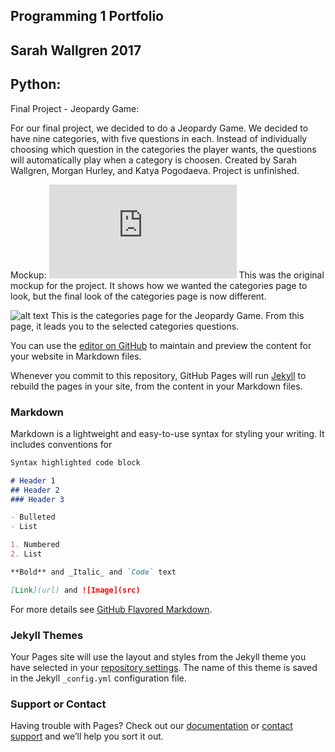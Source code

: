 ## Programming 1 Portfolio
## Sarah Wallgren 2017

## Python:
  Final Project - Jeopardy Game:
  
For our final project, we decided to do a Jeopardy Game. We decided to have nine categories, with five questions in each. Instead of individually choosing which question in the categories the player wants, the questions will automatically play when a category is choosen. Created by Sarah Wallgren, Morgan Hurley, and Katya Pogodaeva. Project is unfinished. 

Mockup:
![alt text](https://sarahwallgren.github.io/Programming-I-Portfolio/Untitleddiagram.pdf "Mockup")
This was the original mockup for the project. It shows how we wanted the categories page to look, but the final look of the categories page is now different. 


![alt text](https://sarahwallgren.github.io/Programming-I-Portfolio/Screenshots/CatagroriesPage.png "Home Page 1")
This is the categories page for the Jeopardy Game. From this page, it leads you to the selected categories questions. 


You can use the [editor on GitHub](https://github.com/sarahwallgren/Programming-I-Portfolio/edit/master/README.md) to maintain and preview the content for your website in Markdown files.

Whenever you commit to this repository, GitHub Pages will run [Jekyll](https://jekyllrb.com/) to rebuild the pages in your site, from the content in your Markdown files.

### Markdown

Markdown is a lightweight and easy-to-use syntax for styling your writing. It includes conventions for

```markdown
Syntax highlighted code block

# Header 1
## Header 2
### Header 3

- Bulleted
- List

1. Numbered
2. List

**Bold** and _Italic_ and `Code` text

[Link](url) and ![Image](src)
```

For more details see [GitHub Flavored Markdown](https://guides.github.com/features/mastering-markdown/).

### Jekyll Themes

Your Pages site will use the layout and styles from the Jekyll theme you have selected in your [repository settings](https://github.com/sarahwallgren/Programming-I-Portfolio/settings). The name of this theme is saved in the Jekyll `_config.yml` configuration file.

### Support or Contact

Having trouble with Pages? Check out our [documentation](https://help.github.com/categories/github-pages-basics/) or [contact support](https://github.com/contact) and we’ll help you sort it out.
